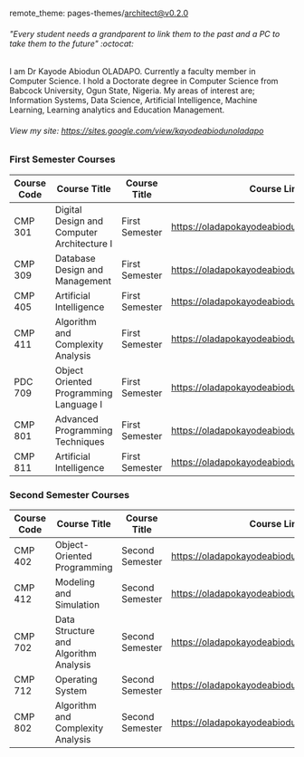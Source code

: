 remote_theme: pages-themes/architect@v0.2.0

  
###### "_Every student needs a grandparent to link them to the past and a PC to take them to the future_" :octocat:


I am Dr Kayode Abiodun OLADAPO. Currently a faculty member in Computer Science.
I hold a Doctorate degree in Computer Science from Babcock University, Ogun State, Nigeria. 
My areas of interest are; Information Systems, Data Science, Artificial Intelligence, Machine Learning, Learning analytics and Education Management. 

###### View my site: https://sites.google.com/view/kayodeabiodunoladapo

### First Semester Courses 

Course Code | Course Title   | Course Title      | Course Link
------------ | -------------  | -------------   | -------------
CMP 301 | Digital Design and Computer Architecture I  | First Semester | https://oladapokayodeabiodun.github.io/cmp301
CMP 309 | Database Design and Management  | First Semester | https://oladapokayodeabiodun.github.io/cmp309
CMP 405 | Artificial Intelligence  | First Semester | https://oladapokayodeabiodun.github.io/cmp405
CMP 411 | Algorithm and Complexity Analysis  | First Semester | https://oladapokayodeabiodun.github.io/cmp411
PDC 709 | Object Oriented Programming Language I  | First Semester | https://oladapokayodeabiodun.github.io/pdc709
CMP 801 | Advanced Programming Techniques  | First Semester | https://oladapokayodeabiodun.github.io/cmp801
CMP 811 | Artificial Intelligence   | First Semester | https://oladapokayodeabiodun.github.io/cmp811


### Second Semester Courses 

Course Code | Course Title   | Course Title      | Course Link
------------ | -------------  | -------------   | -------------
CMP 402 | Object-Oriented Programming  | Second Semester | https://oladapokayodeabiodun.github.io/cmp402
CMP 412 | Modeling and Simulation  | Second Semester | https://oladapokayodeabiodun.github.io/cmp412
CMP 702 | Data Structure and Algorithm Analysis     | Second Semester | https://oladapokayodeabiodun.github.io/cmp702
CMP 712 | Operating System      | Second Semester | https://oladapokayodeabiodun.github.io/cmp712
CMP 802 | Algorithm and Complexity Analysis    | Second Semester | https://oladapokayodeabiodun.github.io/cmp802



